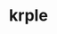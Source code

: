 ---
title: krple
github: https://github.com/krple
mode: dark
transition: 3s
archetype:
- Innovative
- Minimalistic
---